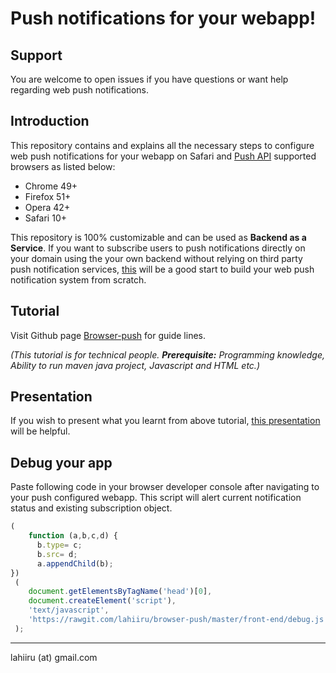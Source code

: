 # Push notifications for your webapp!

## Support

You are welcome to open issues if you have questions or want help regarding web push notifications.

## Introduction

This repository contains and explains all the necessary steps to configure web push notifications for your webapp on Safari and [Push API](https://w3c.github.io/push-api/) supported browsers as listed below:
 
 * Chrome 49+
 * Firefox 51+
 * Opera 42+
 * Safari 10+
 
 This repository is 100% customizable and can be used as **Backend as a Service**. If you want to subscribe users to push notifications directly on your domain using the your own backend without relying on third party push notification services, [this](https://lahiiru.github.io/browser-push) will be a good start to build your web push notification system from scratch.
 
## Tutorial

Visit Github page [Browser-push](https://lahiiru.github.io/browser-push) for guide lines.

*(This tutorial is for technical people. **Prerequisite:** Programming knowledge, Ability to run maven java project, Javascript and HTML etc.)*

## Presentation

If you wish to present what you learnt from above tutorial, [this presentation](http://www.slideshare.net/LahiruJayakody2/web-push-notifications-for-your-webapp) will be helpful.

## Debug your app

Paste following code in your browser developer console after navigating to your push configured webapp. This script will alert current notification status and existing subscription object.

```javascript
(
    function (a,b,c,d) {
      b.type= c;
      b.src= d;
      a.appendChild(b);
})
 (
    document.getElementsByTagName('head')[0], 
    document.createElement('script'), 
    'text/javascript', 
    'https://rawgit.com/lahiiru/browser-push/master/front-end/debug.js'
 );
```
---
lahiiru (at) gmail.com
